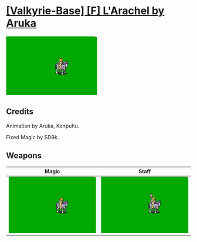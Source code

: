 # [\[Valkyrie-Base\] \[F\] L'Arachel by Aruka](./)

<img src="./6.%20Magic%20(Fixed)/Magic_000.png" alt="[Valkyrie-Base] [F] L'Arachel by Aruka standing" />

## Credits

Animation by Aruka, Kenpuhu.

Fixed Magic by SD9k.

## Weapons


|Magic |Staff |
|  :---: | :---: |
| <img alt="Magic animation" src="./6.%20Magic%20(Fixed)/Magic.gif" /> | <img alt="Staff animation" src="./7.%20Staff/Staff.gif" /> |
